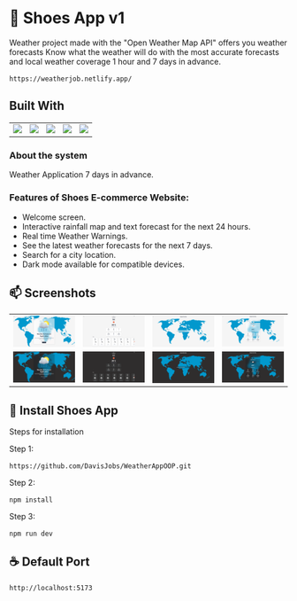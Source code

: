 # 🚀 Shoes App v1

Weather project made with the "Open Weather Map API" offers you weather forecasts Know what the weather will do with the most accurate forecasts and local weather coverage 1 hour and 7 days in advance.

```
https://weatherjob.netlify.app/
```

## Built With

<table>
  <tr>
    <td valign="top"><img src="https://upload.wikimedia.org/wikipedia/commons/thumb/f/f1/Vitejs-logo.svg/1200px-Vitejs-logo.svg.png" width="70" /></td>
    <td valign="top"><img src="https://upload.wikimedia.org/wikipedia/commons/thumb/6/61/HTML5_logo_and_wordmark.svg/2048px-HTML5_logo_and_wordmark.svg.png" width="70" /></td>
    <td valign="top"><img src="https://upload.wikimedia.org/wikipedia/commons/6/6a/JavaScript-logo.png" width="70" /></td>
    <td valign="top"><img src="https://upload.wikimedia.org/wikipedia/commons/thumb/9/96/Sass_Logo_Color.svg/2560px-Sass_Logo_Color.svg.png" width="70" /></td>
    <td valign="top"><img src="https://upload.wikimedia.org/wikipedia/commons/thumb/d/d5/CSS3_logo_and_wordmark.svg/1200px-CSS3_logo_and_wordmark.svg.png" width="55" /> </td>
  </tr>
</table>

### About the system

Weather Application 7 days in advance.

### Features of Shoes E-commerce Website:

- Welcome screen.
- Interactive rainfall map and text forecast for the next 24 hours.
- Real time Weather Warnings.
- See the latest weather forecasts for the next 7 days.
- Search for a city location.
- Dark mode available for compatible devices.

## 📫 Screenshots

<table>
  <tr>
    <td valign="top"><img src="https://github.com/DavisJobs/WeatherAppOOP/blob/main/public/s1.PNG?raw=true" width="500px"></td>
    <td valign="top"><img src="https://github.com/DavisJobs/WeatherAppOOP/blob/main/public/s2.PNG?raw=true" width="500px"></td>
    <td valign="top"><img src="https://github.com/DavisJobs/WeatherAppOOP/blob/main/public/s3.PNG?raw=true" width="500px"></td>
    <td valign="top"><img src="https://github.com/DavisJobs/WeatherAppOOP/blob/main/public/s4.PNG?raw=true" width="500px"></td>
  </tr>
   <tr>
    <td valign="top"><img src="https://github.com/DavisJobs/WeatherAppOOP/blob/main/public/d1.PNG?raw=true" width="500px"></td>
    <td valign="top"><img src="https://github.com/DavisJobs/WeatherAppOOP/blob/main/public/d2.PNG?raw=true" width="500px"></td>
    <td valign="top"><img src="https://github.com/DavisJobs/WeatherAppOOP/blob/main/public/d3.PNG?raw=true" width="500px"></td>
    <td valign="top"><img src="https://github.com/DavisJobs/WeatherAppOOP/blob/main/public/d4.PNG?raw=true" width="500px"></td>
  </tr>
</table>

## 🚀 Install Shoes App

Steps for installation

Step 1:

```
https://github.com/DavisJobs/WeatherAppOOP.git
```

Step 2:

```
npm install
```

Step 3:

```
npm run dev
```

## ☕ Default Port

```
http://localhost:5173
```
